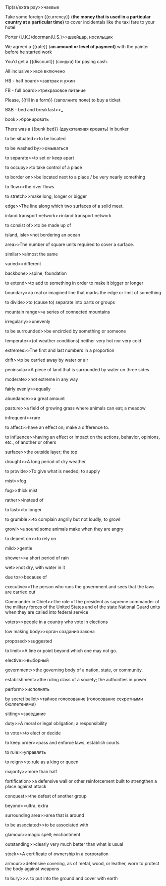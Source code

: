Tip(s)/extra pay>>чаевые <!--SR:!2023-11-27,4,285-->

Take some foreign {{currency}} (**the money that is used in a particular country at a particular time)** to cover incidentals like the taxi fare to your hotel

Porter (U.K.)/doorman(U.S.)>>швейцар, носильщик

We agreed a {{rate}} (**an amount or level of payment)** with the painter before he started work

You'd get a {{discount}} (скидка) for paying cash.

All inclusive>>всё включено

HB - half board>>завтрак и ужин

FB - full board>>трехразовое питание

Please, {{fill in a form}} (заполните поле) to buy a ticket

B&B - bed and breakfast>>_

book>>бронировать

There was a {{bunk bed}} (двухэтажная кровать) in bunker

to be situated>>to be located

to be washed by>>омываться

to separate>>to set or keep apart

to occupy>>to take control of a place

to border on>>be located next to a place / be very nearly something

to flow>>the river flows

to stretch>>make long, longer or bigger

edge>>The line along which two surfaces of a solid meet.

inland transport network>>inland transport network

to consist of>>to be made up of

island, isle>>not bordering an ocean

area>>The number of square units required to cover a surface.

similar>>almost the same

varied>>different

backbone>>spine, foundation

to extend>>to add to something in order to make it bigger or longer

boundary>>a real or imagined line that marks the edge or limit of something

to divide>>to (cause to) separate into parts or groups

mountain range>>a series of connected mountains

irregularly>>unevenly

to be surrounded>>be encircled by something or someone

temperate>>(of weather conditions) neither very hot nor very cold

extremes>>The first and last numbers in a proportion

drift>>to be carried away by water or air

peninsula>>A piece of land that is surrounded by water on three sides.

moderate>>not extreme in any way

fairly evenly>>equally

abundance>>a great amount

pasture>>a field of growing grass where animals can eat; a meadow

infrequent>>rare

to affect>>have an effect on; make a difference to.

to influence>>having an effect or impact on the actions, behavior, opinions, etc., of another or others

surface>>the outside layer; the top

drought>>A long period of dry weather

to provide>>To give what is needed; to supply

mist>>fog

fog>>thick mist

rather>>instead of

to last>>to longer

to grumble>>to complain angrily but not loudly; to growl

growl>>a sound some animals make when they are angry

to depent on>>to rely on

mild>>gentle

shower>>a short period of rain

wet>>not dry, with water in it

due to>>because of

executive>>The person who runs the government and sees that the laws are carried out

Commander in Chief>>The role of the president as supreme commander of the military forces of the United States and of the state National Guard units when they are called into federal service

voters>>people in a country who vote in elections

low making body>>орган создания закона

proposed>>suggested

to limit>>A line or point beyond which one may not go.

elective>>выборный

government>>the governing body of a nation, state, or community.

establishment>>the ruling class of a society; the authorities in power

perform>>исполнять

by secret ballot>>тайное голосование (голосование секретными бюллетенями)

sitting>>заседание

duty>>A moral or legal obligation; a responsibility

to vote>>to elect or decide

to keep order>>pass and enforce laws, establish courts

to rule>>управлять

to reign>>to rule as a king or queen

majority>>more than half

fortification>>a defensive wall or other reinforcement built to strengthen a place against attack

conquest>>the defeat of another group

beyond>>ultra, extra

surrounding area>>area that is around

to be associated>>to be associated with

glamour>>magic spell; enchantment

outstanding>>clearly very much better than what is usual

stock>>A certificate of ownership in a corporation

armour>>defensive covering, as of metal, wood, or leather, worn to protect the body against weapons

to bury>>v. to put into the ground and cover with earth
